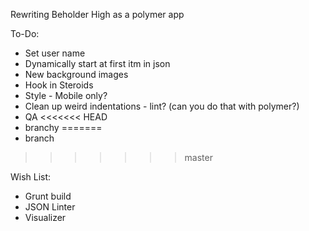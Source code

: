 Rewriting Beholder High as a polymer app

To-Do:
* Set user name
* Dynamically start at first itm in json
* New background images
* Hook in Steroids
* Style - Mobile only?
* Clean up weird indentations - lint? (can you do that with polymer?)
* QA
<<<<<<< HEAD
* branchy
=======
* branch
>>>>>>> master

Wish List:
* Grunt build
* JSON Linter
* Visualizer
